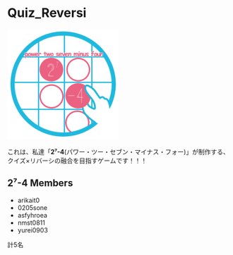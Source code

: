 # Quiz_Reversi

<img src="/images/2_7-4logo.png" width="50%">

これは、私達「**2⁷-4**(パワー・ツー・セブン・マイナス・フォー)」が制作する、
クイズ×リバーシの融合を目指すゲームです！！！

## 2⁷-4 Members
- arikait0
- 0205sone
- asfyhroea
- nmst0811
- yurei0903

計5名